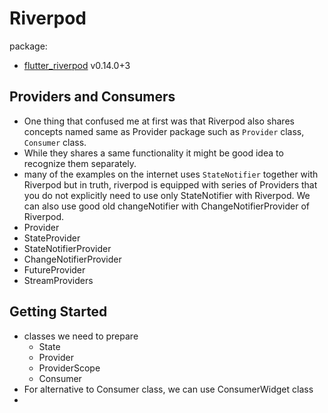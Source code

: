 # Riverpod
package:
- [flutter_riverpod](https://pub.dev/packages/flutter_riverpod) v0.14.0+3

## Providers and Consumers
- One thing that confused me at first was that Riverpod also shares concepts named same as Provider package such as `Provider` class, `Consumer` class.
- While they shares a same functionality it might be good idea to recognize them separately.
- many of the examples on the internet uses `StateNotifier` together with Riverpod but in truth, riverpod is equipped with series of Providers that you do not explicitly need to use only StateNotifier with Riverpod. We can also use good old changeNotifier with ChangeNotifierProvider of Riverpod. 
- Provider
- StateProvider
- StateNotifierProvider
- ChangeNotifierProvider
- FutureProvider
- StreamProviders

## Getting Started
- classes we need to prepare
    - State
    - Provider
    - ProviderScope
    - Consumer
- For alternative to Consumer class, we can use ConsumerWidget class
-  